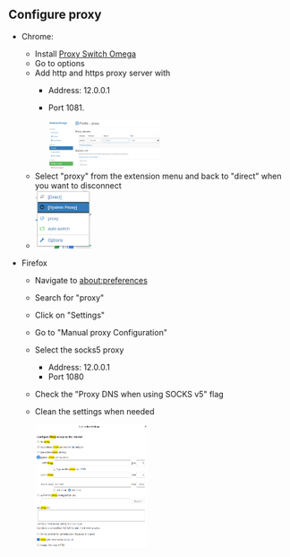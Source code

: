 
## Configure proxy<a id="proxy_01"></a>

* Chrome:
    * Install [Proxy Switch Omega](https://chrome.google.com/webstore/detail/proxy-switchyomega/padekgcemlokbadohgkifijomclgjgif)
    * Go to options
    * Add http and https proxy server with
        * Address: 12.0.0.1
        * Port 1081.
      
          <img alt="Ham Proxyes" src="../images/chrome_proxy.gif" width="200"/>
    * Select "proxy" from the extension menu and back to "direct" when you want to disconnect
    * 
      <img alt="Ham Proxyes" src="../images/chrome_proxy_switch.gif" width="100"/>
     
* Firefox
    * Navigate to [about:preferences](about:preferences)
    * Search for "proxy"
    * Click on "Settings"
    * Go to "Manual proxy Configuration"
    * Select the socks5 proxy
        * Address: 12.0.0.1
        * Port 1080
    * Check the "Proxy DNS when using SOCKS v5" flag
    * Clean the settings when needed
  
      <img alt="Ham Proxyes" src="../images/firefox_proxy.gif" width="200"/>